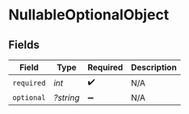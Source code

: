 # NullableOptionalObject


## Fields

| Field              | Type               | Required           | Description        |
| ------------------ | ------------------ | ------------------ | ------------------ |
| `required`         | *int*              | :heavy_check_mark: | N/A                |
| `optional`         | *?string*          | :heavy_minus_sign: | N/A                |